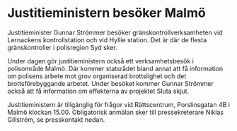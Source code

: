 # Justitieministern besöker Malmö

Justitieminister Gunnar Strömmer besöker gränskontrollverksamheten vid Lernackens kontrollstation och vid Hyllie station. Det är där de flesta gränskontroller i polisregion Syd sker.

Under dagen gör justitieministern också ett verksamhetsbesök i polisområde Malmö. Där kommer statsrådet bland annat att få information om polisens arbete mot grov organiserad brottslighet och det brottsförebyggande arbetet. Under besöket kommer Gunnar Strömmer också att få information om effekterna av projektet Sluta skjut.

Justitieministern är tillgänglig för frågor vid Rättscentrum, Porslinsgatan 4B i Malmö klockan 15.00. Obligatorisk anmälan sker till pressekreterare Niklas Gillström, se presskontakt nedan.
